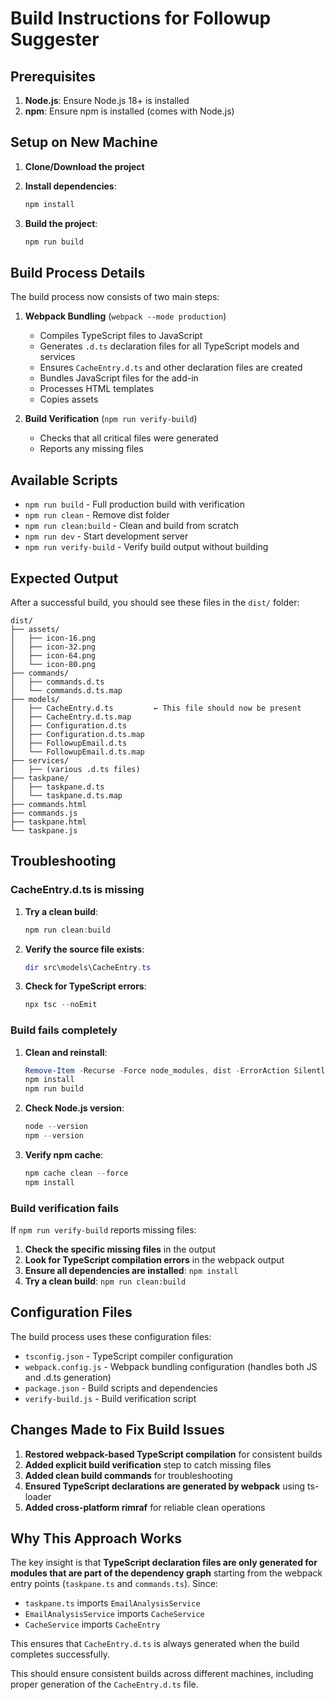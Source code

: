 # Build Instructions for Followup Suggester

## Prerequisites

1. **Node.js**: Ensure Node.js 18+ is installed
2. **npm**: Ensure npm is installed (comes with Node.js)

## Setup on New Machine

1. **Clone/Download the project**

2. **Install dependencies**:
   ```powershell
   npm install
   ```

3. **Build the project**:
   ```powershell
   npm run build
   ```

## Build Process Details

The build process now consists of two main steps:

1. **Webpack Bundling** (`webpack --mode production`)
   - Compiles TypeScript files to JavaScript
   - Generates `.d.ts` declaration files for all TypeScript models and services
   - Ensures `CacheEntry.d.ts` and other declaration files are created
   - Bundles JavaScript files for the add-in
   - Processes HTML templates
   - Copies assets

2. **Build Verification** (`npm run verify-build`)
   - Checks that all critical files were generated
   - Reports any missing files

## Available Scripts

- `npm run build` - Full production build with verification
- `npm run clean` - Remove dist folder
- `npm run clean:build` - Clean and build from scratch
- `npm run dev` - Start development server
- `npm run verify-build` - Verify build output without building

## Expected Output

After a successful build, you should see these files in the `dist/` folder:

```
dist/
├── assets/
│   ├── icon-16.png
│   ├── icon-32.png
│   ├── icon-64.png
│   └── icon-80.png
├── commands/
│   ├── commands.d.ts
│   └── commands.d.ts.map
├── models/
│   ├── CacheEntry.d.ts         ← This file should now be present
│   ├── CacheEntry.d.ts.map
│   ├── Configuration.d.ts
│   ├── Configuration.d.ts.map
│   ├── FollowupEmail.d.ts
│   └── FollowupEmail.d.ts.map
├── services/
│   ├── (various .d.ts files)
├── taskpane/
│   ├── taskpane.d.ts
│   └── taskpane.d.ts.map
├── commands.html
├── commands.js
├── taskpane.html
└── taskpane.js
```

## Troubleshooting

### CacheEntry.d.ts is missing

1. **Try a clean build**:
   ```powershell
   npm run clean:build
   ```
   
2. **Verify the source file exists**:
   ```powershell
   dir src\models\CacheEntry.ts
   ```

3. **Check for TypeScript errors**:
   ```powershell
   npx tsc --noEmit
   ```

### Build fails completely

1. **Clean and reinstall**:
   ```powershell
   Remove-Item -Recurse -Force node_modules, dist -ErrorAction SilentlyContinue
   npm install
   npm run build
   ```

2. **Check Node.js version**:
   ```powershell
   node --version
   npm --version
   ```

3. **Verify npm cache**:
   ```powershell
   npm cache clean --force
   npm install
   ```

### Build verification fails

If `npm run verify-build` reports missing files:

1. **Check the specific missing files** in the output
2. **Look for TypeScript compilation errors** in the webpack output
3. **Ensure all dependencies are installed**: `npm install`
4. **Try a clean build**: `npm run clean:build`

## Configuration Files

The build process uses these configuration files:

- `tsconfig.json` - TypeScript compiler configuration
- `webpack.config.js` - Webpack bundling configuration (handles both JS and .d.ts generation)
- `package.json` - Build scripts and dependencies
- `verify-build.js` - Build verification script

## Changes Made to Fix Build Issues

1. **Restored webpack-based TypeScript compilation** for consistent builds
2. **Added explicit build verification** step to catch missing files
3. **Added clean build commands** for troubleshooting
4. **Ensured TypeScript declarations are generated by webpack** using ts-loader
5. **Added cross-platform rimraf** for reliable clean operations

## Why This Approach Works

The key insight is that **TypeScript declaration files are only generated for modules that are part of the dependency graph** starting from the webpack entry points (`taskpane.ts` and `commands.ts`). Since:

- `taskpane.ts` imports `EmailAnalysisService`
- `EmailAnalysisService` imports `CacheService` 
- `CacheService` imports `CacheEntry`

This ensures that `CacheEntry.d.ts` is always generated when the build completes successfully.

This should ensure consistent builds across different machines, including proper generation of the `CacheEntry.d.ts` file.
